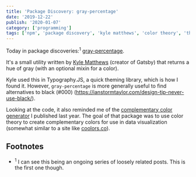 ```yaml
---
title: 'Package Discovery: gray-percentage'
date: '2019-12-22'
publish: '2020-01-07'
category: ['programming']
tags: ['npm', 'package discovery', 'kyle matthews', 'color theory', 'theming']
---
```


Today in package discoveries:<sup>1</sup> [gray-percentage](https://www.npmjs.com/package/gray-percentage).

It's a small utility written by [Kyle Matthews](https://github.com/KyleAMathews) (creator of Gatsby) that returns a hue of gray (with an optional mixin for a color).

Kyle used this in Typography.JS, a quick theming library, which is how I found it. However, `gray-percentage` is more generally useful to find alternatives to black (#000) (<https://ianstormtaylor.com/design-tip-never-use-black/>).

Looking at the code, it also reminded me of the [complementary color generator](https://www.npmjs.com/package/@stephencweiss/generate-complementary-colors) I published last year. The goal of that package was to use color theory to create complementary colors for use in data visualization (somewhat similar to a site like [coolors.co](https://coolors.co/)).

## Footnotes
-  <sup>1</sup> I can see this being an ongoing series of loosely related posts. This is the first one though.